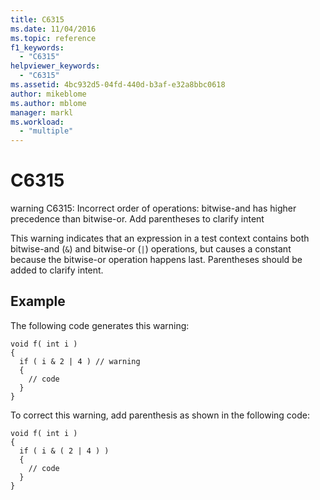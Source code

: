 ```yaml
---
title: C6315
ms.date: 11/04/2016
ms.topic: reference
f1_keywords:
  - "C6315"
helpviewer_keywords:
  - "C6315"
ms.assetid: 4bc932d5-04fd-440d-b3af-e32a8bbc0618
author: mikeblome
ms.author: mblome
manager: markl
ms.workload:
  - "multiple"
---
```

# C6315
warning C6315: Incorrect order of operations: bitwise-and has higher precedence than bitwise-or. Add parentheses to clarify intent

 This warning indicates that an expression in a test context contains both bitwise-and (`&`) and bitwise-or (`|`) operations, but causes a constant because the bitwise-or operation happens last. Parentheses should be added to clarify intent.

## Example
 The following code generates this warning:

```
void f( int i )
{
  if ( i & 2 | 4 ) // warning
  {
    // code
  }
}
```

 To correct this warning, add parenthesis as shown in the following code:

```
void f( int i )
{
  if ( i & ( 2 | 4 ) )
  {
    // code
  }
}
```
